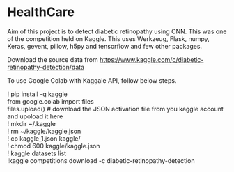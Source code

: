 # HealthCare

Aim of this project is to detect diabetic retinopathy using CNN. This was one of the competition held on Kaggle. This uses Werkzeug, Flask, numpy, Keras, gevent, pillow, h5py and tensorflow and few other packages.

Download the source data from https://www.kaggle.com/c/diabetic-retinopathy-detection/data


To use Google Colab with Kaggale API, follow below steps. 

! pip install -q kaggle<br>
from google.colab import files<br>
files.upload() # download the JSON activation file from you kaggle account and upoload it here <br>
! mkdir ~/.kaggle<br>
! rm ~/kaggle/kaggle.json<br>
! cp kaggle_1.json kaggle/ <br>
! chmod 600 kaggle/kaggle.json<br>
! kaggle datasets list<br>
!kaggle competitions download -c diabetic-retinopathy-detection<br>
 
